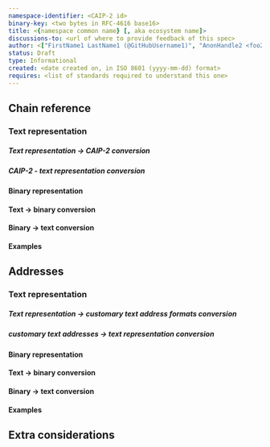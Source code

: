 ```yaml
---
namespace-identifier: <CAIP-2 id>
binary-key: <two bytes in RFC-4616 base16>
title: <{namespace common name} [, aka ecosystem name]>
discussions-to: <url of where to provide feedback of this spec>
author: <["FirstName1 LastName1 (@GitHubUsername1)", "AnonHandle2 <foo2@bar.com>"]>
status: Draft
type: Informational
created: <date created on, in ISO 8601 (yyyy-mm-dd) format>
requires: <list of standards required to understand this one>
---
```


## Chain reference

### Text representation

<!-- a description of the format of chain namespace + reference intended for the text representation of ERC-7930 Interoperable Addresses -->
<!-- MUST include how to represent the ChainType without a reference, since that is supported by [ERC-7930] -->

##### Text representation -> CAIP-2 conversion

<!-- instructions for how to convert from the above to a CAIP-2 string -->

##### CAIP-2 - text representation conversion

<!-- instructions for how to convert from a CAIP-2 string to the Interoperable Address format -->

#### Binary representation

<!-- description of how will chain references be laid out in binary Interoperable Addresses' `ChainReference` field -->

#### Text -> binary conversion

<!-- instructions for converting from the text representation to the binary one -->

#### Binary -> text conversion

<!-- instructions for converting from the text representation to the binary one -->

#### Examples

## Addresses

### Text representation

<!-- a description of the format of addresses intended for the text representation of ERC-7930 Interoperable Addresses -->

##### Text representation -> customary text address formats conversion

<!-- instructions for how to convert from the above to the address formats normally used in the ecosystem -->
<!-- MUST cover all address types used in the ecosystem -->

##### customary text addresses -> text representation conversion

<!-- instructions for how to convert from text address normally used in the ecosystem to the Interoperable Address format -->
<!-- MUST cover all address types used in the ecosystem -->

#### Binary representation

<!-- description of how will addresses be laid out in binary Interoperable Addresses' `Address` field -->

#### Text -> binary conversion

<!-- instructions for converting from the text representation to the binary one -->

#### Binary -> text conversion

<!-- instructions for converting from the text representation to the binary one -->

#### Examples

## Extra considerations

<!-- Anything that is particular to this namespace and of interest to users, such as not being able to satisfy canonicity requirements -->
